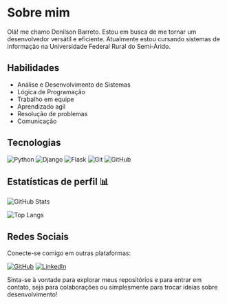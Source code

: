# Sobre mim

Olá! me chamo Denilson Barreto. Estou em busca de me tornar um desenvolvedor versátil e eficiente. Atualmente estou cursando sistemas de informação na Universidade Federal Rural do Semi-Árido.

## Habilidades

- Análise e Desenvolvimento de Sistemas
- Lógica de Programação
- Trabalho em equipe
- Aprendizado agil 
- Resolução de problemas
- Comunicação

## Tecnologias

![Python](https://img.shields.io/badge/Python-blue?style=for-the-badge&logo=python&logoColor=white) 
![Django](https://img.shields.io/badge/django-%23092E20.svg?style=for-the-badge&logo=django&logoColor=white)
![Flask](https://img.shields.io/badge/flask-%23000.svg?style=for-the-badge&logo=flask&logoColor=white)
![Git](https://img.shields.io/badge/Git-blue?style=for-the-badge&logo=git&logoColor=white)
![GitHub](https://img.shields.io/badge/GitHub-100000?style=for-the-badge&logo=github&logoColor=white)

## Estatísticas de perfil 📊

![GitHub Stats](https://github-readme-stats.vercel.app/api?username=Denilson-Barreto&theme=transparent&bg_color=000&border_color=30A3DC&show_icons=true&icon_color=30A3DC&title_color=E94D5F&text_color=FFF)


![Top Langs](https://github-readme-stats-git-masterrstaa-rickstaa.vercel.app/api/top-langs/?username=Denilson-Barreto&layout=compact&bg_color=000&border_color=30A3DC&title_color=E94D5F&text_color=FFF)


## Redes Sociais

Conecte-se comigo em outras plataformas:

[![GitHub](https://img.shields.io/badge/GitHub-ec63a1?style=for-the-badge&logo=github&logoColor=000)](https://github.com/Denilson-Barreto)
[![LinkedIn](https://img.shields.io/badge/LinkedIn-0077B5?style=for-the-badge&logo=linkedin&logoColor=fff)](https://www.linkedin.com/in/denilsonbarreto/) 

Sinta-se à vontade para explorar meus repositórios e para entrar em contato, seja para colaborações ou simplesmente para trocar ideias sobre desenvolvimento!
